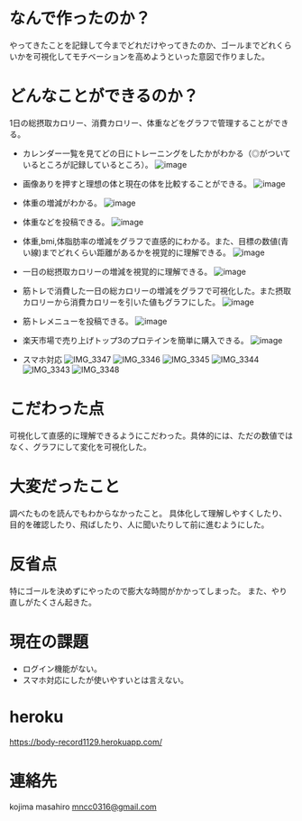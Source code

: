 
# なんで作ったのか？
やってきたことを記録して今までどれだけやってきたのか、ゴールまでどれくらいかを可視化してモチベーションを高めようといった意図で作りました。

# どんなことができるのか？
1日の総摂取カロリー、消費カロリー、体重などをグラフで管理することができる。
* カレンダー一覧を見てどの日にトレーニングをしたかがわかる（◎がついているところが記録しているところ）。
![image](https://user-images.githubusercontent.com/66191868/100535782-4a042680-325f-11eb-9f61-d5d1c94b56bc.png)
* 画像ありを押すと理想の体と現在の体を比較することができる。
![image](https://user-images.githubusercontent.com/66191868/100536653-50959c80-3265-11eb-854c-2579c1688345.png)

* 体重の増減がわかる。
![image](https://user-images.githubusercontent.com/66191868/100535828-9e0f0b00-325f-11eb-90f7-e457273d9a83.png)

* 体重などを投稿できる。
![image](https://user-images.githubusercontent.com/66191868/100536111-a6684580-3261-11eb-84d6-115e28e554bb.png)


* 体重,bmi,体脂肪率の増減をグラフで直感的にわかる。また、目標の数値(青い線)までどれくらい距離があるかを視覚的に理解できる。
![image](https://user-images.githubusercontent.com/66191868/100535847-cdbe1300-325f-11eb-8cc3-f4046358a564.png)

* 一日の総摂取カロリーの増減を視覚的に理解できる。
![image](https://user-images.githubusercontent.com/66191868/100535903-491fc480-3260-11eb-8b32-05b7c8d4bf82.png)

* 筋トレで消費した一日の総カロリーの増減をグラフで可視化した。また摂取カロリーから消費カロリーを引いた値もグラフにした。
![image](https://user-images.githubusercontent.com/66191868/100535930-8421f800-3260-11eb-84f9-16a721e02dd8.png)

* 筋トレメニューを投稿できる。
![image](https://user-images.githubusercontent.com/66191868/100536588-07dde380-3265-11eb-8ea9-b24b6a202e4c.png)

* 楽天市場で売り上げトップ3のプロテインを簡単に購入できる。
![image](https://user-images.githubusercontent.com/66191868/100536018-204bff00-3261-11eb-8f6e-24229e9e7c98.png)

* スマホ対応
![IMG_3347](https://user-images.githubusercontent.com/66191868/100536792-56d84880-3266-11eb-8763-b84dbb51825b.PNG)
![IMG_3346](https://user-images.githubusercontent.com/66191868/100536793-58a20c00-3266-11eb-8c5d-eafba9930760.PNG)
![IMG_3345](https://user-images.githubusercontent.com/66191868/100536794-593aa280-3266-11eb-9357-2be0104d5d11.PNG)
![IMG_3344](https://user-images.githubusercontent.com/66191868/100536796-59d33900-3266-11eb-83f4-b1c7fb2be368.PNG)
![IMG_3343](https://user-images.githubusercontent.com/66191868/100536798-5a6bcf80-3266-11eb-899d-851589df88d6.PNG)
![IMG_3348](https://user-images.githubusercontent.com/66191868/100536799-5b9cfc80-3266-11eb-8da9-53a60a459a10.PNG)


# こだわった点
可視化して直感的に理解できるようにこだわった。具体的には、ただの数値ではなく、グラフにして変化を可視化した。


# 大変だったこと
調べたものを読んでもわからなかったこと。
具体化して理解しやすくしたり、目的を確認したり、飛ばしたり、人に聞いたりして前に進むようにした。

# 反省点
特にゴールを決めずにやったので膨大な時間がかかってしまった。
また、やり直しがたくさん起きた。

# 現在の課題
* ログイン機能がない。
* スマホ対応にしたが使いやすいとは言えない。

# heroku 
https://body-record1129.herokuapp.com/
# 連絡先
kojima masahiro
mncc0316@gmail.com
